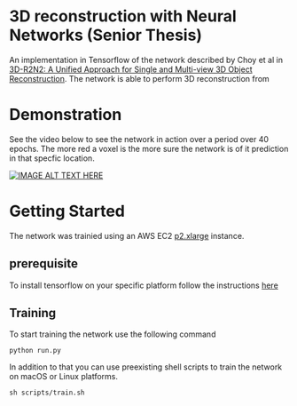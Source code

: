 # 3D reconstruction with Neural Networks (Senior Thesis)

An implementation in Tensorflow of the network described by Choy et al in [3D-R2N2: A Unified Approach for Single and Multi-view 3D Object Reconstruction](https://arxiv.org/pdf/1604.00449.pdf). The network is able to perform 3D reconstruction from

# Demonstration
See the video below to see the network in action over a period over 40 epochs. The more red a voxel is the more sure the network is of it prediction in that specfic location.

[![IMAGE ALT TEXT HERE](https://img.youtube.com/vi/iI6ZMST8Ri0/0.jpg)](https://www.youtube.com/watch?v=iI6ZMST8Ri0)

# Getting Started

The network was trainied using an AWS EC2 [p2.xlarge](https://aws.amazon.com/ec2/instance-types/p2/) instance.
## prerequisite 
To install tensorflow on your specific platform follow the instructions [here](https://www.tensorflow.org/install/)

## Training
To start training the network use the following command
```
python run.py
```

In addition to that you can use preexisting shell scripts to train the network on macOS or Linux platforms.
```
sh scripts/train.sh
```

